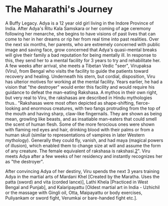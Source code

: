 # The Maharathi's Journey
A Buffy Legacy.
Adya is a 12 year old girl living in the Indore Province of India. After Adya's Ritu Kala Samskara or her coming of age ceremony following her menarche, she begins to have visions of past lives that can come to her in her dreams or rip her from real time into past realities. Over the next six months, her parents, who are extremely concerned with public image and saving face, grow concerned that Adya's quasi-mental breaks will give their family a bad reputation for being mentally ill. In response to this, they send her to a mental facility for 3 years to try and rehabilitate her. A few weeks after arrival, she meets a Tibetan Vedic "seer", Virupaksa (Viru), from Bengal who visits the facility to guide the patients toward recovery and healing. Underneath his stern, but cordial, disposition, Viru has ulterior motives for working at the mental facility. Years earlier, he had a vision that "the destroyer" would enter this facility and would require his guidance to defeat the man-eating Rakshasa. A mythos in their own right, but very real to Viru, the rakshasas are described in Hindu mythologies thus.. "Rakshasas were most often depicted as shape-shifting, fierce-looking and enormous creatures, with two fangs protruding from the top of the mouth and having sharp, claw-like fingernails. They are shown as being mean, growling like beasts, and as insatiable man-eaters that could smell the scent of human flesh. Some of the more ferocious ones were shown with flaming red eyes and hair, drinking blood with their palms or from a human skull (similar to representations of vampires in later Western mythology). Generally they could fly, vanish, and had maya (magical powers of illusion), which enabled them to change size at will and assume the form of any creature. The female equivalent of rakshasa is rakshasi.[2](WIKI)". Viru meets Adya after a few weeks of her residency and instantly recognizes her as "the destroyer". 

After convincing Adya of her destiny, Viru spends the next 3 years training Adya in the martial arts of Mardani Khel [Created by the Maratha. Uses the patta (sword) and vita (corded lance)], Lathi Khela [Practiced in West Bengal and Punjab], and  Kalaripayattu [Oldest martial art in India - Uzhichil or the massage with Gingli oil, Otta, Maipayattu or body exercises, Puliyankam or sword fight, Verumkai or bare-handed fight etc.].
